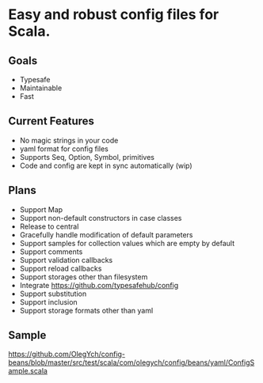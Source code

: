 Easy and robust config files for Scala.
=========================================

Goals
---------
* Typesafe
* Maintainable
* Fast

Current Features
-----------
* No magic strings in your code
* yaml format for config files
* Supports Seq, Option, Symbol, primitives
* Code and config are kept in sync automatically (wip)

Plans
----------
* Support Map
* Support non-default constructors in case classes
* Release to central
* Gracefully handle modification of default parameters
* Support samples for collection values which are empty by default
* Support comments
* Support validation callbacks
* Support reload callbacks
* Support storages other than filesystem
* Integrate https://github.com/typesafehub/config
* Support substitution
* Support inclusion
* Support storage formats other than yaml

Sample
------
https://github.com/OlegYch/config-beans/blob/master/src/test/scala/com/olegych/config/beans/yaml/ConfigSample.scala